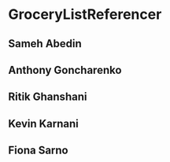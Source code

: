# GroceryListReferencer
## Sameh Abedin
## Anthony Goncharenko
## Ritik Ghanshani
## Kevin Karnani
## Fiona Sarno